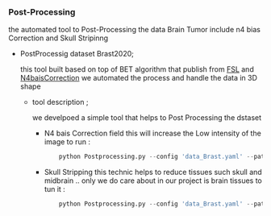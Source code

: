###  Post-Processing
the automated tool to Post-Processing the data Brain Tumor include n4 bias Correction and Skull Stripinng

* PostProcessig dataset Brast2020;

    this tool built based on top of BET algorithm that publish from [FSL](https://fsl.fmrib.ox.ac.uk/fsl/fslwiki/BET) and [N4baisCorrection](https://pubmed.ncbi.nlm.nih.gov/20378467/) we automated the process and handle the data in 3D shape

	* tool description ;

        we develpoed a simple tool that helps to Post Processing the dstaset 
        * N4 bais Correction field this will increase the Low intensity of the image to run :
            ```python
                python Postprocessing.py --config 'data_Brast.yaml' --path path_name  --n4baiscorrection 
            ```

        * Skull Stripping this technic helps to reduce tissues such skull and midbrain .. only we do care about in our project is brain tissues to tun it :

            ```python
                python Postprocessing.py --config 'data_Brast.yaml' --path path_name --skull_stripping 
            ```

